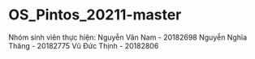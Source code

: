 # OS_Pintos_20211-master
Nhóm sinh viên thực hiện: 
Nguyễn Văn Nam - 20182698
Nguyễn Nghĩa Thăng - 20182775
Vũ Đức Thịnh - 20182806
